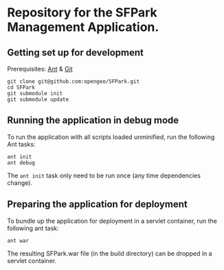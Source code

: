 # Repository for the SFPark Management Application.

## Getting set up for development

Prerequisites: [Ant](http://ant.apache.org/) & [Git](http://git-scm.com/)

    git clone git@github.com:opengeo/SFPark.git
    cd SFPark
    git submodule init
    git submodule update

## Running the application in debug mode

To run the application with all scripts loaded unminified, run the following 
Ant tasks:

    ant init
    ant debug

The `ant init` task only need to be run once (any time dependencies change).

## Preparing the application for deployment

To bundle up the application for deployment in a servlet container, run the 
following ant task:

    ant war
    
The resulting SFPark.war file (in the build directory) can be dropped in a 
servlet container.
